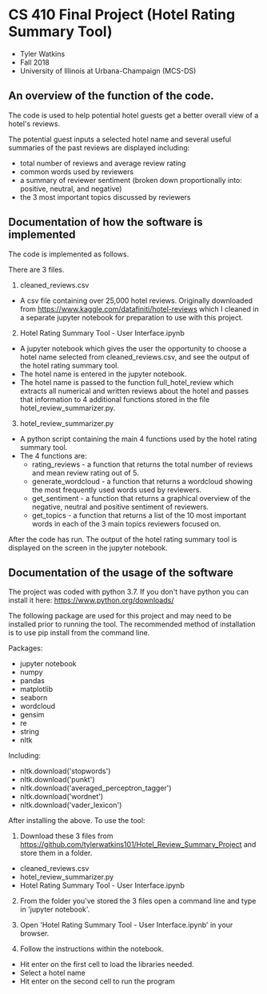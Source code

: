 # CS 410 Final Project (Hotel Rating Summary Tool) 
- Tyler Watkins
- Fall 2018
- University of Illinois at Urbana-Champaign (MCS-DS)

## An overview of the function of the code. 

The code is used to help potential hotel guests get a better overall view of a hotel's reviews.

The potential guest inputs a selected hotel name and several useful summaries of the past reviews are displayed including:

- total number of reviews and average review rating
- common words used by reviewers
- a summary of reviewer sentiment (broken down proportionally into: positive, neutral, and negative)
- the 3 most important topics discussed by reviewers


## Documentation of how the software is implemented

The code is implemented as follows.

There are 3 files.

1. cleaned_reviews.csv 
  - A csv file containing over 25,000 hotel reviews. Originally downloaded from https://www.kaggle.com/datafiniti/hotel-reviews which I cleaned in a separate jupyter notebook for preparation to use with this project. 

2. Hotel Rating Summary Tool - User Interface.ipynb
  - A jupyter notebook which gives the user the opportunity to choose a hotel name selected from cleaned_reviews.csv, and see the output of the hotel rating summary tool. 
  - The hotel name is entered in the jupyter notebook.
  - The hotel name is passed to the function full_hotel_review which extracts all numerical and written reviews about the hotel and passes that information to 4 additional functions stored in the file hotel_review_summarizer.py. 

3. hotel_review_summarizer.py
  - A python script containing the main 4 functions used by the hotel rating summary tool.
  - The 4 functions are:
    - rating_reviews - a function that returns the total number of reviews and mean review rating out of 5.
    - generate_wordcloud - a function that returns a wordcloud showing the most frequently used words used by reviewers.
    - get_sentiment - a function that returns a graphical overview of the negative, neutral and positive sentiment of reviewers.
    - get_topics - a function that returns a list of the 10 most important words in each of the 3 main topics reviewers focused on.
  
After the code has run. The output of the hotel rating summary tool is displayed on the screen in the jupyter notebook.

## Documentation of the usage of the software

The project was coded with python 3.7. If you don't have python you can install it here:
https://www.python.org/downloads/

The following package are used for this project and may need to be installed prior to running the tool. The recommended method of installation is to use pip install from the command line.
 
 Packages:
  - jupyter notebook
  - numpy
  - pandas
  - matplotlib
  - seaborn
  - wordcloud
  - gensim
  - re
  - string
  - nltk

Including:
  - nltk.download('stopwords')
  - nltk.download('punkt')
  - nltk.download('averaged_perceptron_tagger')
  - nltk.download('wordnet')
  - nltk.download('vader_lexicon')

After installing the above. To use the tool:

1. Download these 3 files from https://github.com/tylerwatkins101/Hotel_Review_Summary_Project and store them in a folder.
- cleaned_reviews.csv
- hotel_review_summarizer.py
- Hotel Rating Summary Tool - User Interface.ipynb

2. From the folder you've stored the 3 files open a command line and type in 'jupyter notebook'.

3. Open 'Hotel Rating Summary Tool - User Interface.ipynb' in your browser.

4. Follow the instructions within the notebook.
- Hit enter on the first cell to load the libraries needed.
- Select a hotel name
- Hit enter on the second cell to run the program
